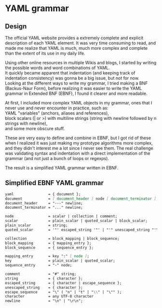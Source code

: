 # YAML grammar

## Design

The official YAML website provides a extremely complete and explicit description of each YAML element. It was very time consuming to read, and made me realize that YAML is much, much more complex and complete than the extent of its use in my daily life.

Using other online resources in multiple Wikis and blogs, I started by writing the possible words and word combinations of YAML.  
It quickly became apparent that indentation (and keeping track of indentation consistency) was gonna be a big issue, but not for now.  
Looking at the different ways to write my grammar, I tried making a BNF (Backus-Naur Form), before realizing it was easier to write the YAML grammar in Extended BNF (EBNF), I found it clearer and more readable.

At first, I included more complex YAML objects in my grammar, ones that I never use and never encounter in practice, such as:  
YAML "variables" (anchors, aliases and references),  
block scalars (| or >) with multiline strings (string with newline followed by n strings with newline),  
and some more obscure stuff.

These are very easy to define and combine in EBNF, but I got rid of these when I realized it was just making my prototype algorithms more complex, and they didn't interest me a lot since I never see them. The real challenge was validating syntax and indentation with a direct implementation of the grammar (and not just a bunch of loops or regexps).

The result is a simplified YAML grammar written in EBNF.

## Simplified EBNF YAML grammar

```md
yaml                = { document };   
document            = [ document_header ] node [ document_terminator ];
document_header     = "---" newline;
document_terminator = "..." newline;  

node                = scalar | collection | comment;
scalar              = plain_scalar | quoted_scalar | block_scalar;
plain_scalar        = string;
quoted_scalar       = '"' escaped_string '"' | "'" unescaped_string "'";

collection          = block_mapping | block_sequence;
block_mapping       = { mapping_entry };
block_sequence      = { sequence_entry };

mapping_entry       = key ":" [ node ];
key                 = plain_scalar | quoted_scalar;
sequence_entry      = "-" node;

comment             = "#" string;
string              = { character };
escaped_string      = { character | escape_sequence };
unescaped_string    = { character };
escape_sequence     = "\" ( "n" | "t" | "\\" | "\"" );
character           = any UTF-8 character
newline             = "\n" | "\r\n";
```
